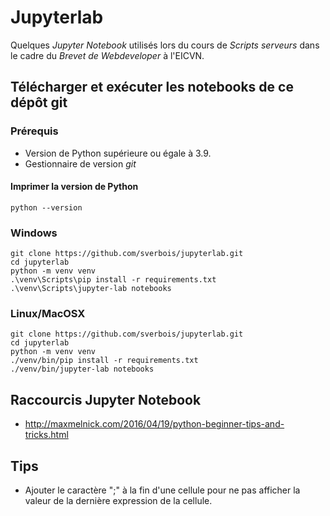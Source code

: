 Jupyterlab
==========

Quelques *Jupyter Notebook* utilisés lors du cours de *Scripts serveurs* dans le cadre du *Brevet de Webdeveloper* à l'EICVN.
    
Télécharger et exécuter les notebooks de ce dépôt git
-----------------------------------------------------
### Prérequis

- Version de Python supérieure ou égale à 3.9.
- Gestionnaire de version *git*

#### Imprimer la version de Python

	python --version

### Windows

    git clone https://github.com/sverbois/jupyterlab.git
	cd jupyterlab
	python -m venv venv
    .\venv\Scripts\pip install -r requirements.txt
	.\venv\Scripts\jupyter-lab notebooks

### Linux/MacOSX

	git clone https://github.com/sverbois/jupyterlab.git
	cd jupyterlab
	python -m venv venv
    ./venv/bin/pip install -r requirements.txt
	./venv/bin/jupyter-lab notebooks


Raccourcis Jupyter Notebook
---------------------------

- http://maxmelnick.com/2016/04/19/python-beginner-tips-and-tricks.html

Tips
----

- Ajouter le caractère ";" à la fin d'une cellule pour ne pas afficher la valeur de la dernière expression de la cellule.
